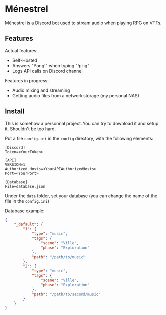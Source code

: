# Ménestrel

Ménestrel is a Discord bot used to stream audio when playing RPG on VTTs.

## Features

Actual features:
- Self-Hosted
- Answers "Pong!" when typing "!ping"
- Logs API calls on Discord channel

Features in progress:
- Audio mixing and streaming
- Getting audio files from a network storage (my personal NAS)

## Install

This is somehow a personnal project. You can try to download it and setup it. Shouldn't be too hard.

Put a file `config.ini` in the `config` directory, with the following elements:
```
[Discord]
Token=<YourToken>

[API]
VERSION=1
Authorized_Hosts=<YourAPIAuthorizedHosts>
Port=<YourPort>

[Database]
File=database.json
```

Under the `data` folder, set your database (you can change the name of the file in the ``config.ini``)

Database example:
```json
{
    "_default": {
        "1": {
            "type": "music",
            "tags": {
                "scene": "Ville",
                "phase": "Exploration"
            },
            "path": "/path/to/music"
        },
        "2": {
            "type": "music",
            "tags": {
                "scene": "Ville",
                "phase": "Exploration"
            },
            "path": "/path/to/second/music"
        }
    }
}
```